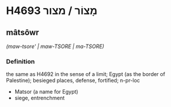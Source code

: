 # H4693 מָצוֹר / מצור

## mâtsôwr

_(maw-tsore' | maw-TSORE | ma-TSORE)_

### Definition

the same as H4692 in the sense of a limit; Egypt (as the border of Palestine); besieged places, defense, fortified; n-pr-loc

- Matsor (a name for Egypt)
- siege, entrenchment
